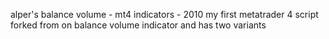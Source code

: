 alper's balance volume - mt4 indicators - 2010
my first metatrader 4 script
forked from on balance volume indicator and has two variants
